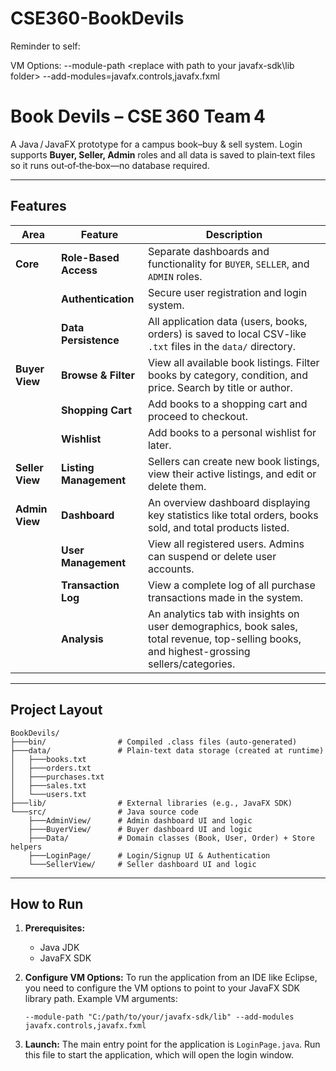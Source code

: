 # CSE360-BookDevils

Reminder to self:

VM Options:
--module-path <replace with path to your javafx-sdk\lib folder> --add-modules=javafx.controls,javafx.fxml

# Book Devils – CSE 360 Team 4

A Java / JavaFX prototype for a campus book–buy & sell system. Login supports **Buyer, Seller, Admin** roles and all data is saved to plain‑text files so it runs out‑of‑the‑box—no database required.

---

## Features

| Area | Feature | Description |
| --- | --- | --- |
| **Core** | **Role-Based Access** | Separate dashboards and functionality for `BUYER`, `SELLER`, and `ADMIN` roles. |
| | **Authentication** | Secure user registration and login system. |
| | **Data Persistence** | All application data (users, books, orders) is saved to local CSV-like `.txt` files in the `data/` directory. |
| **Buyer View** | **Browse & Filter** | View all available book listings. Filter books by category, condition, and price. Search by title or author. |
| | **Shopping Cart** | Add books to a shopping cart and proceed to checkout. |
| | **Wishlist** | Add books to a personal wishlist for later. |
| **Seller View** | **Listing Management** | Sellers can create new book listings, view their active listings, and edit or delete them. |
| **Admin View** | **Dashboard** | An overview dashboard displaying key statistics like total orders, books sold, and total products listed. |
| | **User Management** | View all registered users. Admins can suspend or delete user accounts. |
| | **Transaction Log** | View a complete log of all purchase transactions made in the system. |
| | **Analysis** | An analytics tab with insights on user demographics, book sales, total revenue, top-selling books, and highest-grossing sellers/categories. |

---

## Project Layout

```
BookDevils/
├───bin/                # Compiled .class files (auto-generated)
├───data/               # Plain-text data storage (created at runtime)
│   ├───books.txt
│   ├───orders.txt
│   ├───purchases.txt
│   ├───sales.txt
│   └───users.txt
├───lib/                # External libraries (e.g., JavaFX SDK)
└───src/                # Java source code
    ├───AdminView/      # Admin dashboard UI and logic
    ├───BuyerView/      # Buyer dashboard UI and logic
    ├───Data/           # Domain classes (Book, User, Order) + Store helpers
    ├───LoginPage/      # Login/Signup UI & Authentication
    └───SellerView/     # Seller dashboard UI and logic
```

---

## How to Run

1.  **Prerequisites:**
    *   Java JDK
    *   JavaFX SDK

2.  **Configure VM Options:**
    To run the application from an IDE like Eclipse, you need to configure the VM options to point to your JavaFX SDK library path. 
    Example VM arguments:
    ```
    --module-path "C:/path/to/your/javafx-sdk/lib" --add-modules javafx.controls,javafx.fxml
    ```

3.  **Launch:**
    The main entry point for the application is `LoginPage.java`. Run this file to start the application, which will open the login window.
